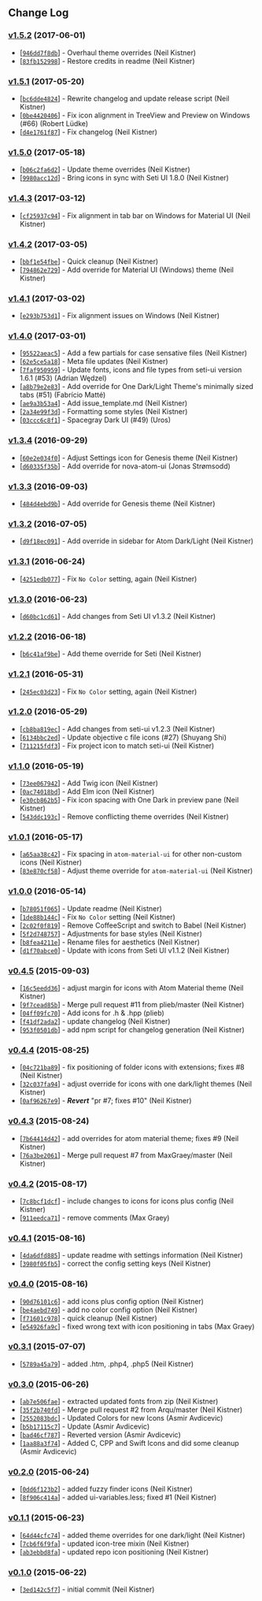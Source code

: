 ## Change Log

### [v1.5.2](https://github.com/wyze/atom-seti-icons/releases/tag/v1.5.2) (2017-06-01)

* [[`946dd7f8db`](https://github.com/wyze/atom-seti-icons/commit/946dd7f8db)] - Overhaul theme overrides (Neil Kistner)
* [[`83fb152998`](https://github.com/wyze/atom-seti-icons/commit/83fb152998)] - Restore credits in readme (Neil Kistner)

### [v1.5.1](https://github.com/wyze/atom-seti-icons/releases/tag/v1.5.1) (2017-05-20)

* [[`bc6dde4824`](https://github.com/wyze/atom-seti-icons/commit/bc6dde4824)] - Rewrite changelog and update release script (Neil Kistner)
* [[`0be4420406`](https://github.com/wyze/atom-seti-icons/commit/0be4420406)] - Fix icon alignment in TreeView and Preview on Windows (#66) (Robert Lüdke)
* [[`d4e1761f87`](https://github.com/wyze/atom-seti-icons/commit/d4e1761f87)] - Fix changelog (Neil Kistner)

### [v1.5.0](https://github.com/wyze/atom-seti-icons/releases/tag/v1.5.0) (2017-05-18)

* [[`b06c2fa6d2`](https://github.com/wyze/atom-seti-icons/commit/b06c2fa6d2)] - Update theme overrides (Neil Kistner)
* [[`9980acc12d`](https://github.com/wyze/atom-seti-icons/commit/9980acc12d)] - Bring icons in sync with Seti UI 1.8.0 (Neil Kistner)

### [v1.4.3](https://github.com/wyze/atom-seti-icons/releases/tag/v1.4.3) (2017-03-12)

* [[`cf25937c94`](https://github.com/wyze/atom-seti-icons/commit/cf25937c94)] - Fix alignment in tab bar on Windows for Material UI (Neil Kistner)

### [v1.4.2](https://github.com/wyze/atom-seti-icons/releases/tag/v1.4.2) (2017-03-05)

* [[`bbf1e54fbe`](https://github.com/wyze/atom-seti-icons/commit/bbf1e54fbe)] - Quick cleanup (Neil Kistner)
* [[`794862e729`](https://github.com/wyze/atom-seti-icons/commit/794862e729)] - Add override for Material UI (Windows) theme (Neil Kistner)

### [v1.4.1](https://github.com/wyze/atom-seti-icons/releases/tag/v1.4.1) (2017-03-02)

* [[`e293b753d1`](https://github.com/wyze/atom-seti-icons/commit/e293b753d1)] - Fix alignment issues on Windows (Neil Kistner)

### [v1.4.0](https://github.com/wyze/atom-seti-icons/releases/tag/v1.4.0) (2017-03-01)

* [[`95522aeac5`](https://github.com/wyze/atom-seti-icons/commit/95522aeac5)] - Add a few partials for case sensative files (Neil Kistner)
* [[`62e5ce5a18`](https://github.com/wyze/atom-seti-icons/commit/62e5ce5a18)] - Meta file updates (Neil Kistner)
* [[`7faf950959`](https://github.com/wyze/atom-seti-icons/commit/7faf950959)] - Update fonts, icons and file types from seti-ui version 1.6.1 (#53) (Adrian Wędzel)
* [[`a8b79e2e83`](https://github.com/wyze/atom-seti-icons/commit/a8b79e2e83)] - Add override for One Dark/Light Theme's minimally sized tabs (#51) (Fabrício Matté)
* [[`ae9a3b53a4`](https://github.com/wyze/atom-seti-icons/commit/ae9a3b53a4)] - Add issue_template.md (Neil Kistner)
* [[`2a34e99f3d`](https://github.com/wyze/atom-seti-icons/commit/2a34e99f3d)] - Formatting some styles (Neil Kistner)
* [[`03ccc6c8f1`](https://github.com/wyze/atom-seti-icons/commit/03ccc6c8f1)] - Spacegray Dark UI (#49) (Uros)

### [v1.3.4](https://github.com/wyze/atom-seti-icons/releases/tag/v1.3.4) (2016-09-29)

* [[`60e2e034f0`](https://github.com/wyze/atom-seti-icons/commit/60e2e034f0)] - Adjust Settings icon for Genesis theme (Neil Kistner)
* [[`d60335f35b`](https://github.com/wyze/atom-seti-icons/commit/d60335f35b)] - Add override for nova-atom-ui (Jonas Strømsodd)

### [v1.3.3](https://github.com/wyze/atom-seti-icons/releases/tag/v1.3.3) (2016-09-03)

* [[`484d4ebd9b`](https://github.com/wyze/atom-seti-icons/commit/484d4ebd9b)] - Add override for Genesis theme (Neil Kistner)

### [v1.3.2](https://github.com/wyze/atom-seti-icons/releases/tag/v1.3.2) (2016-07-05)

* [[`d9f18ec091`](https://github.com/wyze/atom-seti-icons/commit/d9f18ec091)] - Add override in sidebar for Atom Dark/Light (Neil Kistner)

### [v1.3.1](https://github.com/wyze/atom-seti-icons/releases/tag/v1.3.1) (2016-06-24)

* [[`4251edb077`](https://github.com/wyze/atom-seti-icons/commit/4251edb077)] - Fix `No Color` setting, again (Neil Kistner)

### [v1.3.0](https://github.com/wyze/atom-seti-icons/releases/tag/v1.3.0) (2016-06-23)

* [[`d60bc1cd61`](https://github.com/wyze/atom-seti-icons/commit/d60bc1cd61)] - Add changes from Seti UI v1.3.2 (Neil Kistner)

### [v1.2.2](https://github.com/wyze/atom-seti-icons/releases/tag/v1.2.2) (2016-06-18)

* [[`b6c41af9be`](https://github.com/wyze/atom-seti-icons/commit/b6c41af9be)] - Add theme override for Seti (Neil Kistner)

### [v1.2.1](https://github.com/wyze/atom-seti-icons/releases/tag/v1.2.1) (2016-05-31)

* [[`245ec03d23`](https://github.com/wyze/atom-seti-icons/commit/245ec03d23)] - Fix `No Color` setting, again (Neil Kistner)

### [v1.2.0](https://github.com/wyze/atom-seti-icons/releases/tag/v1.2.0) (2016-05-29)

* [[`cb8ba819ec`](https://github.com/wyze/atom-seti-icons/commit/cb8ba819ec)] - Add changes from seti-ui v1.2.3 (Neil Kistner)
* [[`6134bbc2ed`](https://github.com/wyze/atom-seti-icons/commit/6134bbc2ed)] - Update objective c file icons (#27) (Shuyang Shi)
* [[`711215fdf3`](https://github.com/wyze/atom-seti-icons/commit/711215fdf3)] - Fix project icon to match seti-ui (Neil Kistner)

### [v1.1.0](https://github.com/wyze/atom-seti-icons/releases/tag/v1.1.0) (2016-05-19)

* [[`73ee067942`](https://github.com/wyze/atom-seti-icons/commit/73ee067942)] - Add Twig icon (Neil Kistner)
* [[`0ac74018bd`](https://github.com/wyze/atom-seti-icons/commit/0ac74018bd)] - Add Elm icon (Neil Kistner)
* [[`e30cb862b5`](https://github.com/wyze/atom-seti-icons/commit/e30cb862b5)] - Fix icon spacing with One Dark in preview pane (Neil Kistner)
* [[`543ddc193c`](https://github.com/wyze/atom-seti-icons/commit/543ddc193c)] - Remove conflicting theme overrides (Neil Kistner)

### [v1.0.1](https://github.com/wyze/atom-seti-icons/releases/tag/v1.0.1) (2016-05-17)

* [[`a65aa38c42`](https://github.com/wyze/atom-seti-icons/commit/a65aa38c42)] - Fix spacing in `atom-material-ui` for other non-custom icons (Neil Kistner)
* [[`83e870cf58`](https://github.com/wyze/atom-seti-icons/commit/83e870cf58)] - Adjust theme override for `atom-material-ui` (Neil Kistner)

### [v1.0.0](https://github.com/wyze/atom-seti-icons/releases/tag/v1.0.0) (2016-05-14)

* [[`b78051f065`](https://github.com/wyze/atom-seti-icons/commit/b78051f065)] - Update readme (Neil Kistner)
* [[`1de88b144c`](https://github.com/wyze/atom-seti-icons/commit/1de88b144c)] - Fix `No Color` setting (Neil Kistner)
* [[`2c02f0f819`](https://github.com/wyze/atom-seti-icons/commit/2c02f0f819)] - Remove CoffeeScript and switch to Babel (Neil Kistner)
* [[`5f2d748757`](https://github.com/wyze/atom-seti-icons/commit/5f2d748757)] - Adjustments for base styles (Neil Kistner)
* [[`b8fea4211e`](https://github.com/wyze/atom-seti-icons/commit/b8fea4211e)] - Rename files for aesthetics (Neil Kistner)
* [[`d1f70abce0`](https://github.com/wyze/atom-seti-icons/commit/d1f70abce0)] - Update with icons from Seti UI v1.1.2 (Neil Kistner)

### [v0.4.5](https://github.com/wyze/atom-seti-icons/releases/tag/v0.4.5) (2015-09-03)

* [[`16c5eedd36`](https://github.com/wyze/atom-seti-icons/commit/16c5eedd36)] - adjust margin for icons with Atom Material theme (Neil Kistner)
* [[`9f7cead85b`](https://github.com/wyze/atom-seti-icons/commit/9f7cead85b)] - Merge pull request #11 from plieb/master (Neil Kistner)
* [[`04ff09fc70`](https://github.com/wyze/atom-seti-icons/commit/04ff09fc70)] - Add icons for .h & .hpp (plieb)
* [[`f41df2ada2`](https://github.com/wyze/atom-seti-icons/commit/f41df2ada2)] - update changelog (Neil Kistner)
* [[`953f0501db`](https://github.com/wyze/atom-seti-icons/commit/953f0501db)] - add npm script for changelog generation (Neil Kistner)

### [v0.4.4](https://github.com/wyze/atom-seti-icons/releases/tag/v0.4.4) (2015-08-25)

* [[`04c721ba89`](https://github.com/wyze/atom-seti-icons/commit/04c721ba89)] - fix positioning of folder icons with extensions; fixes #8 (Neil Kistner)
* [[`32c037fa94`](https://github.com/wyze/atom-seti-icons/commit/32c037fa94)] - adjust override for icons with one dark/light themes (Neil Kistner)
* [[`0af96267e9`](https://github.com/wyze/atom-seti-icons/commit/0af96267e9)] - ***Revert*** "pr #7; fixes #10" (Neil Kistner)

### [v0.4.3](https://github.com/wyze/atom-seti-icons/releases/tag/v0.4.3) (2015-08-24)

* [[`7b64414d42`](https://github.com/wyze/atom-seti-icons/commit/7b64414d42)] - add overrides for atom material theme; fixes #9 (Neil Kistner)
* [[`76a3be2061`](https://github.com/wyze/atom-seti-icons/commit/76a3be2061)] - Merge pull request #7 from MaxGraey/master (Neil Kistner)

### [v0.4.2](https://github.com/wyze/atom-seti-icons/releases/tag/v0.4.2) (2015-08-17)

* [[`7c8bcf1dcf`](https://github.com/wyze/atom-seti-icons/commit/7c8bcf1dcf)] - include changes to icons for icons plus config (Neil Kistner)
* [[`911eedca71`](https://github.com/wyze/atom-seti-icons/commit/911eedca71)] - remove comments (Max Graey)

### [v0.4.1](https://github.com/wyze/atom-seti-icons/releases/tag/v0.4.1) (2015-08-16)

* [[`4da6dfd885`](https://github.com/wyze/atom-seti-icons/commit/4da6dfd885)] - update readme with settings information (Neil Kistner)
* [[`3980f05fb5`](https://github.com/wyze/atom-seti-icons/commit/3980f05fb5)] - correct the config setting keys (Neil Kistner)

### [v0.4.0](https://github.com/wyze/atom-seti-icons/releases/tag/v0.4.0) (2015-08-16)

* [[`90d76101c6`](https://github.com/wyze/atom-seti-icons/commit/90d76101c6)] - add icons plus config option (Neil Kistner)
* [[`be4aebd749`](https://github.com/wyze/atom-seti-icons/commit/be4aebd749)] - add no color config option (Neil Kistner)
* [[`f71601c978`](https://github.com/wyze/atom-seti-icons/commit/f71601c978)] - quick cleanup (Neil Kistner)
* [[`e54926fa9c`](https://github.com/wyze/atom-seti-icons/commit/e54926fa9c)] - fixed wrong text with icon positioning in tabs (Max Graey)

### [v0.3.1](https://github.com/wyze/atom-seti-icons/releases/tag/v0.3.1) (2015-07-07)

* [[`5789a45a79`](https://github.com/wyze/atom-seti-icons/commit/5789a45a79)] - added .htm, .php4, .php5 (Neil Kistner)

### [v0.3.0](https://github.com/wyze/atom-seti-icons/releases/tag/v0.3.0) (2015-06-26)

* [[`ab7e506fae`](https://github.com/wyze/atom-seti-icons/commit/ab7e506fae)] - extracted updated fonts from zip (Neil Kistner)
* [[`35f2b740fd`](https://github.com/wyze/atom-seti-icons/commit/35f2b740fd)] - Merge pull request #2 from Arqu/master (Neil Kistner)
* [[`2552083bdc`](https://github.com/wyze/atom-seti-icons/commit/2552083bdc)] - Updated Colors for new Icons (Asmir Avdicevic)
* [[`b5b17115c7`](https://github.com/wyze/atom-seti-icons/commit/b5b17115c7)] - Update (Asmir Avdicevic)
* [[`bad46cf787`](https://github.com/wyze/atom-seti-icons/commit/bad46cf787)] - Reverted version (Asmir Avdicevic)
* [[`1aa88a3f74`](https://github.com/wyze/atom-seti-icons/commit/1aa88a3f74)] - Added C, CPP and Swift Icons and did some cleanup (Asmir Avdicevic)

### [v0.2.0](https://github.com/wyze/atom-seti-icons/releases/tag/v0.2.0) (2015-06-24)

* [[`0dd6f123b2`](https://github.com/wyze/atom-seti-icons/commit/0dd6f123b2)] - added fuzzy finder icons (Neil Kistner)
* [[`8f906c414a`](https://github.com/wyze/atom-seti-icons/commit/8f906c414a)] - added ui-variables.less; fixed #1 (Neil Kistner)

### [v0.1.1](https://github.com/wyze/atom-seti-icons/releases/tag/v0.1.1) (2015-06-23)

* [[`64d44cfc74`](https://github.com/wyze/atom-seti-icons/commit/64d44cfc74)] - added theme overrides for one dark/light (Neil Kistner)
* [[`7cb6f6f9fa`](https://github.com/wyze/atom-seti-icons/commit/7cb6f6f9fa)] - updated icon-tree mixin (Neil Kistner)
* [[`ab3ebbd8fa`](https://github.com/wyze/atom-seti-icons/commit/ab3ebbd8fa)] - updated repo icon positioning (Neil Kistner)

### [v0.1.0](https://github.com/wyze/atom-seti-icons/releases/tag/v0.1.0) (2015-06-22)

* [[`3ed142c5f7`](https://github.com/wyze/atom-seti-icons/commit/3ed142c5f7)] - initial commit (Neil Kistner)
